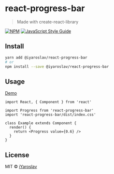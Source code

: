 # react-progress-bar
> Made with create-react-library

[![NPM](https://img.shields.io/npm/v/react-progress-bar.svg)](https://www.npmjs.com/package/react-progress-bar) [![JavaScript Style Guide](https://img.shields.io/badge/code_style-standard-brightgreen.svg)](https://standardjs.com)

## Install
```bash
yarn add @iyaroslav/react-progress-bar
# or
npm install --save @iyaroslav/react-progress-bar
```

## Usage

[Demo](https://iyaroslav.github.io/react-progress-bar/)

```tsx
import React, { Component } from 'react'

import Progress from 'react-progress-bar'
import 'react-progress-bar/dist/index.css'

class Example extends Component {
  render() {
    return <Progress value={0.6} />
  }
}
```

## License
MIT © [iYaroslav](https://github.com/iYaroslav)
